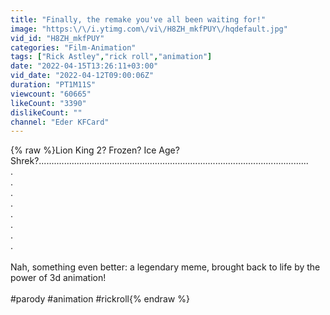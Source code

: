 ```yaml
---
title: "Finally, the remake you've all been waiting for!"
image: "https:\/\/i.ytimg.com\/vi\/H8ZH_mkfPUY\/hqdefault.jpg"
vid_id: "H8ZH_mkfPUY"
categories: "Film-Animation"
tags: ["Rick Astley","rick roll","animation"]
date: "2022-04-15T13:26:11+03:00"
vid_date: "2022-04-12T09:00:06Z"
duration: "PT1M11S"
viewcount: "60665"
likeCount: "3390"
dislikeCount: ""
channel: "Eder KFCard"
---
```

{% raw %}Lion King 2? Frozen? Ice Age? Shrek?...........................................................................................................<br />.<br />.<br />.<br />.<br />.<br />.<br />.<br />.<br /><br />Nah, something even better: a legendary meme, brought back to life by the power of 3d animation!<br /><br />#parody #animation #rickroll{% endraw %}
